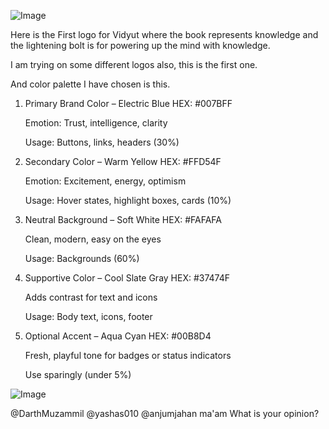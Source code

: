![Image](https://github.com/user-attachments/assets/dea397c4-e756-4462-8abd-8bb6bd417ba2)

Here is the First logo for Vidyut where the book represents knowledge and the lightening bolt is for powering up the mind with knowledge.

I am trying on some different logos also, this is the first one.

And color palette I have chosen is this.
1. Primary Brand Color – Electric Blue
HEX: #007BFF

    Emotion: Trust, intelligence, clarity

    Usage: Buttons, links, headers (30%)

2. Secondary Color – Warm Yellow
HEX: #FFD54F

    Emotion: Excitement, energy, optimism

    Usage: Hover states, highlight boxes, cards (10%)

3. Neutral Background – Soft White
HEX: #FAFAFA

   Clean, modern, easy on the eyes

   Usage: Backgrounds (60%)

4. Supportive Color – Cool Slate Gray
HEX: #37474F

    Adds contrast for text and icons

    Usage: Body text, icons, footer

5. Optional Accent – Aqua Cyan
HEX: #00B8D4

    Fresh, playful tone for badges or status indicators

    Use sparingly (under 5%)

![Image](https://github.com/user-attachments/assets/8df4172e-d609-4350-a280-aa37ec5c38f3)

@DarthMuzammil @yashas010 @anjumjahan ma'am  What is your opinion?